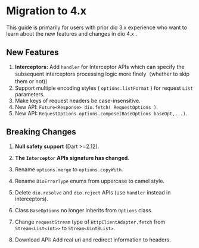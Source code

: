 

# Migration to 4.x

This guide is primarily for users with prior dio 3.x experience who want to learn about the new features and changes in dio 4.x . 

## New Features

1. **Interceptors:** Add  `handler` for Interceptor APIs which can specify the subsequent interceptors processing logic more finely（whether to skip them or not)）
2. Support multiple encoding styles ( `options.listFormat` ) for request `List` parameters.
3. Make keys of request headers be case-insensitive.
4. New API:  `Future<Response> dio.fetch( RequestOptions )`.
5. New API: `RequestOptions options.compose(BaseOptions baseOpt,...)`.

##  Breaking Changes

1. **Null safety support** (Dart >=2.12).

2. **The `Interceptor` APIs signature has changed**.

3. Rename `options.merge` to `options.copyWith`.

4. Rename `DioErrorType` enums from uppercase to camel style.

5. Delete `dio.resolve` and `dio.reject` APIs (use `handler` instead in  interceptors).

6. Class `BaseOptions`  no longer inherits from `Options` class.

7. Change `requestStream` type of `HttpClientAdapter.fetch` from `Stream<List<int>>` to `Stream<Uint8List>`.

8. Download API: Add real uri and redirect information to headers.

   

